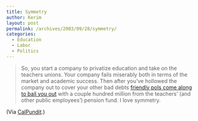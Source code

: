 ```yaml
---
title: Symmetry
author: Kerim
layout: post
permalink: /archives/2003/09/28/symmetry/
categories:
  - Education
  - Labor
  - Politics
---
```


>   So, you start a company to privatize education and take on the teachers unions. Your company fails miserably both in terms of the market and academic success. Then after you&#8217;ve hollowed the company out to cover your other bad debts <a href="http://talkingpointsmemo.com/sept0304.html#0927031241pm" onclick="_gaq.push(['_trackEvent', 'outbound-article', 'http://talkingpointsmemo.com/sept0304.html#0927031241pm', 'friendly pols come along to bail you out']);" >friendly pols come along to bail you out</a> with a couple hundred million from the teachers&#8217; (and other public employees&#8217;) pension fund. I love symmetry.


(Via <a href="http://www.calpundit.com/archives/002260.html" onclick="_gaq.push(['_trackEvent', 'outbound-article', 'http://www.calpundit.com/archives/002260.html', 'CalPundit']);" >CalPundit</a>.)

